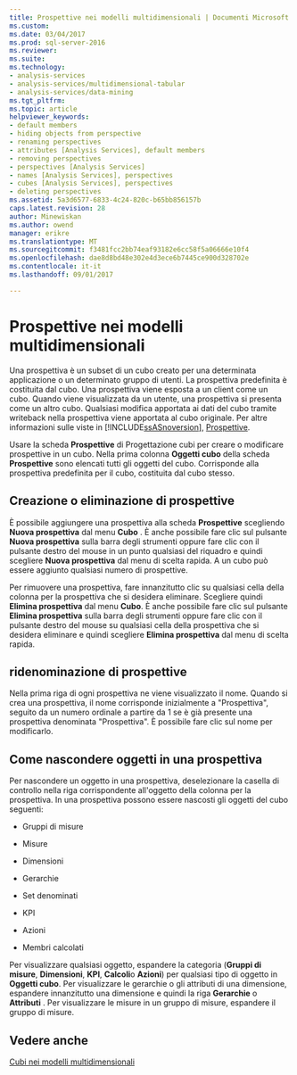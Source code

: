 ```yaml
---
title: Prospettive nei modelli multidimensionali | Documenti Microsoft
ms.custom: 
ms.date: 03/04/2017
ms.prod: sql-server-2016
ms.reviewer: 
ms.suite: 
ms.technology:
- analysis-services
- analysis-services/multidimensional-tabular
- analysis-services/data-mining
ms.tgt_pltfrm: 
ms.topic: article
helpviewer_keywords:
- default members
- hiding objects from perspective
- renaming perspectives
- attributes [Analysis Services], default members
- removing perspectives
- perspectives [Analysis Services]
- names [Analysis Services], perspectives
- cubes [Analysis Services], perspectives
- deleting perspectives
ms.assetid: 5a3d6577-6833-4c24-820c-b65bb856157b
caps.latest.revision: 28
author: Minewiskan
ms.author: owend
manager: erikre
ms.translationtype: MT
ms.sourcegitcommit: f3481fcc2bb74eaf93182e6cc58f5a06666e10f4
ms.openlocfilehash: dae8d8bd48e302e4d3ece6b7445ce900d328702e
ms.contentlocale: it-it
ms.lasthandoff: 09/01/2017

---
```

# <a name="perspectives-in-multidimensional-models"></a>Prospettive nei modelli multidimensionali
  Una prospettiva è un subset di un cubo creato per una determinata applicazione o un determinato gruppo di utenti. La prospettiva predefinita è costituita dal cubo. Una prospettiva viene esposta a un client come un cubo. Quando viene visualizzata da un utente, una prospettiva si presenta come un altro cubo. Qualsiasi modifica apportata ai dati del cubo tramite writeback nella prospettiva viene apportata al cubo originale. Per altre informazioni sulle viste in [!INCLUDE[ssASnoversion](../../includes/ssasnoversion-md.md)], [Prospettive](../../analysis-services/multidimensional-models-olap-logical-cube-objects/perspectives.md).  
  
 Usare la scheda **Prospettive** di Progettazione cubi per creare o modificare prospettive in un cubo. Nella prima colonna **Oggetti cubo** della scheda **Prospettive** sono elencati tutti gli oggetti del cubo. Corrisponde alla prospettiva predefinita per il cubo, costituita dal cubo stesso.  
  
## <a name="creating-or-deleting-perspectives"></a>Creazione o eliminazione di prospettive  
 È possibile aggiungere una prospettiva alla scheda **Prospettive** scegliendo **Nuova prospettiva** dal menu **Cubo** . È anche possibile fare clic sul pulsante **Nuova prospettiva** sulla barra degli strumenti oppure fare clic con il pulsante destro del mouse in un punto qualsiasi del riquadro e quindi scegliere **Nuova prospettiva** dal menu di scelta rapida. A un cubo può essere aggiunto qualsiasi numero di prospettive.  
  
 Per rimuovere una prospettiva, fare innanzitutto clic su qualsiasi cella della colonna per la prospettiva che si desidera eliminare. Scegliere quindi **Elimina prospettiva** dal menu **Cubo**. È anche possibile fare clic sul pulsante **Elimina prospettiva** sulla barra degli strumenti oppure fare clic con il pulsante destro del mouse su qualsiasi cella della prospettiva che si desidera eliminare e quindi scegliere **Elimina prospettiva** dal menu di scelta rapida.  
  
## <a name="renaming-perspectives"></a>ridenominazione di prospettive  
 Nella prima riga di ogni prospettiva ne viene visualizzato il nome. Quando si crea una prospettiva, il nome corrisponde inizialmente a "Prospettiva", seguito da un numero ordinale a partire da 1 se è già presente una prospettiva denominata "Prospettiva". È possibile fare clic sul nome per modificarlo.  
  
## <a name="hiding-objects-from-a-perspective"></a>Come nascondere oggetti in una prospettiva  
 Per nascondere un oggetto in una prospettiva, deselezionare la casella di controllo nella riga corrispondente all'oggetto della colonna per la prospettiva. In una prospettiva possono essere nascosti gli oggetti del cubo seguenti:  
  
-   Gruppi di misure  
  
-   Misure  
  
-   Dimensioni  
  
-   Gerarchie  
  
-   Set denominati  
  
-   KPI  
  
-   Azioni  
  
-   Membri calcolati  
  
 Per visualizzare qualsiasi oggetto, espandere la categoria (**Gruppi di misure**, **Dimensioni**, **KPI**, **Calcoli**o **Azioni**) per qualsiasi tipo di oggetto in **Oggetti cubo**. Per visualizzare le gerarchie o gli attributi di una dimensione, espandere innanzitutto una dimensione e quindi la riga **Gerarchie** o **Attributi** . Per visualizzare le misure in un gruppo di misure, espandere il gruppo di misure.  
  
## <a name="see-also"></a>Vedere anche  
 [Cubi nei modelli multidimensionali](../../analysis-services/multidimensional-models/cubes-in-multidimensional-models.md)  
  
  
